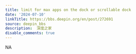 ```yaml
---
title: limit for max apps on the dock or scrollable dock
date: '2024-07-10'
linkTitle: https://bbs.deepin.org/en/post/272691
source: deepin_bbs
description:  深度之家 
disable_comments: true
---
```

NA
